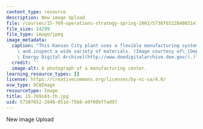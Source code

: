 ```yaml
---
content_type: resource
description: New image Upload
file: /courses/15-769-operations-strategy-spring-2003/5738f6522840051e75b8a9f00bffad97_15-769s03-th.jpg
file_size: 14299
file_type: image/jpeg
image_metadata:
  caption: "This Kansas City plant uses a flexible manufacturing system to produce\
    \ and inspect a wide variety of materials. (Image courtesy of\_[Department of\
    \ Energy Digital Archive](http://www.doedigitalarchive.doe.gov/).)"
  credit: ''
  image-alt: A photograph of a manufacturing center.
learning_resource_types: []
license: https://creativecommons.org/licenses/by-nc-sa/4.0/
ocw_type: OCWImage
resourcetype: Image
title: 15-769s03-th.jpg
uid: 5738f652-2840-051e-75b8-a9f00bffad97
---
```

New image Upload